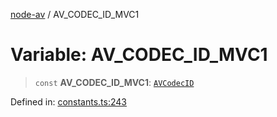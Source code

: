 [node-av](../globals.md) / AV\_CODEC\_ID\_MVC1

# Variable: AV\_CODEC\_ID\_MVC1

> `const` **AV\_CODEC\_ID\_MVC1**: [`AVCodecID`](../type-aliases/AVCodecID.md)

Defined in: [constants.ts:243](https://github.com/seydx/av/blob/f8631fc881b394300b1479f511d55cf1c370a87f/src/constants/constants.ts#L243)

